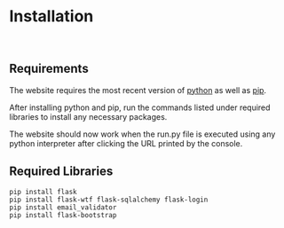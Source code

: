# Installation

<br>

## Requirements
The website requires the most recent version of [python](https://www.python.org/downloads/) as well as [pip](https://pip.pypa.io/en/stable/installing/).

After installing python and pip, run the commands listed under required libraries to install any necessary packages.

The website should now work when the run.py file is executed using any python interpreter after clicking the URL printed by the console.

## Required Libraries
```angular2html
pip install flask
pip install flask-wtf flask-sqlalchemy flask-login
pip install email_validator
pip install flask-bootstrap
```

